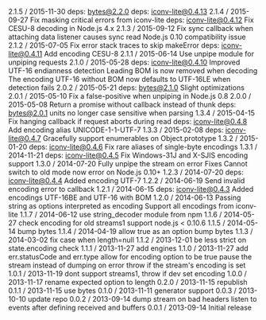 2.1.5 / 2015-11-30
deps: bytes@2.2.0
deps: iconv-lite@0.4.13
2.1.4 / 2015-09-27
Fix masking critical errors from iconv-lite
deps: iconv-lite@0.4.12
Fix CESU-8 decoding in Node.js 4.x
2.1.3 / 2015-09-12
Fix sync callback when attaching data listener causes sync read
Node.js 0.10 compatibility issue
2.1.2 / 2015-07-05
Fix error stack traces to skip makeError
deps: iconv-lite@0.4.11
Add encoding CESU-8
2.1.1 / 2015-06-14
Use unpipe module for unpiping requests
2.1.0 / 2015-05-28
deps: iconv-lite@0.4.10
Improved UTF-16 endianness detection
Leading BOM is now removed when decoding
The encoding UTF-16 without BOM now defaults to UTF-16LE when detection fails
2.0.2 / 2015-05-21
deps: bytes@2.1.0
Slight optimizations
2.0.1 / 2015-05-10
Fix a false-positive when unpiping in Node.js 0.8
2.0.0 / 2015-05-08
Return a promise without callback instead of thunk
deps: bytes@2.0.1
units no longer case sensitive when parsing
1.3.4 / 2015-04-15
Fix hanging callback if request aborts during read
deps: iconv-lite@0.4.8
Add encoding alias UNICODE-1-1-UTF-7
1.3.3 / 2015-02-08
deps: iconv-lite@0.4.7
Gracefully support enumerables on Object.prototype
1.3.2 / 2015-01-20
deps: iconv-lite@0.4.6
Fix rare aliases of single-byte encodings
1.3.1 / 2014-11-21
deps: iconv-lite@0.4.5
Fix Windows-31J and X-SJIS encoding support
1.3.0 / 2014-07-20
Fully unpipe the stream on error
Fixes Cannot switch to old mode now error on Node.js 0.10+
1.2.3 / 2014-07-20
deps: iconv-lite@0.4.4
Added encoding UTF-7
1.2.2 / 2014-06-19
Send invalid encoding error to callback
1.2.1 / 2014-06-15
deps: iconv-lite@0.4.3
Added encodings UTF-16BE and UTF-16 with BOM
1.2.0 / 2014-06-13
Passing string as options interpreted as encoding
Support all encodings from iconv-lite
1.1.7 / 2014-06-12
use string_decoder module from npm
1.1.6 / 2014-05-27
check encoding for old streams1
support node.js < 0.10.6
1.1.5 / 2014-05-14
bump bytes
1.1.4 / 2014-04-19
allow true as an option
bump bytes
1.1.3 / 2014-03-02
fix case when length=null
1.1.2 / 2013-12-01
be less strict on state.encoding check
1.1.1 / 2013-11-27
add engines
1.1.0 / 2013-11-27
add err.statusCode and err.type
allow for encoding option to be true
pause the stream instead of dumping on error
throw if the stream's encoding is set
1.0.1 / 2013-11-19
dont support streams1, throw if dev set encoding
1.0.0 / 2013-11-17
rename expected option to length
0.2.0 / 2013-11-15
republish
0.1.1 / 2013-11-15
use bytes
0.1.0 / 2013-11-11
generator support
0.0.3 / 2013-10-10
update repo
0.0.2 / 2013-09-14
dump stream on bad headers
listen to events after defining received and buffers
0.0.1 / 2013-09-14
Initial release